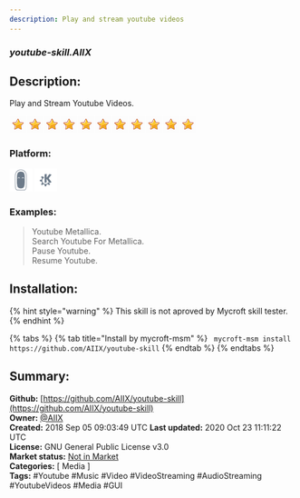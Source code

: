 ```yaml
---
description: Play and stream youtube videos
---
```


### _youtube-skill.AIIX_  
## Description:  
Play and Stream Youtube Videos.  
  
![](../.gitbook/assets/star.png)![](../.gitbook/assets/star.png)![](../.gitbook/assets/star.png)![](../.gitbook/assets/star.png)![](../.gitbook/assets/star.png)![](../.gitbook/assets/star.png)![](../.gitbook/assets/star.png)![](../.gitbook/assets/star.png)![](../.gitbook/assets/star.png)![](../.gitbook/assets/star.png)![](../.gitbook/assets/star.png)  
  
### Platform:  
 ![Mark II](../.gitbook/assets/mark-2-icon.png)  ![plasmoid](../.gitbook/assets/kde.png)   
### Examples:  
> Youtube Metallica.  
> Search Youtube For Metallica.  
> Pause Youtube.  
> Resume Youtube.  
  
## Installation:  
{% hint style="warning" %}
This skill is not aproved by Mycroft skill tester.
{% endhint %}
    
{% tabs %}
{% tab title="Install by mycroft-msm" %}
``` mycroft-msm install https://github.com/AIIX/youtube-skill```
{% endtab %}
  {% endtabs %}
    
## Summary:  
**Github:** [https://github.com/AIIX/youtube-skill](https://github.com/AIIX/youtube-skill)  
**Owner:** [@AIIX](https://github.com/AIIX)  
**Created:** 2018 Sep 05 09:03:49 UTC  **Last updated:** 2020 Oct 23 11:11:22 UTC  
**License:** GNU General Public License v3.0  
**Market status:** [Not in Market](https://market.mycroft.ai/skill/)  
**Categories:** [ Media ]   
**Tags:** \#Youtube \#Music \#Video \#VideoStreaming \#AudioStreaming \#YoutubeVideos \#Media \#GUI   
